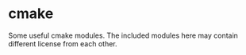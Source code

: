 cmake
=====

Some useful cmake modules. The included modules here may contain different license from each other.
